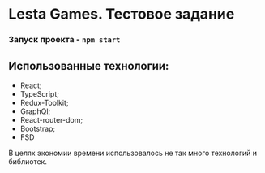 # Lesta Games. Тестовое задание

### Запуск проекта - `npm start`

## Использованные технологии:
- React;
- TypeScript;
- Redux-Toolkit;
- GraphQl;
- React-router-dom;
- Bootstrap;
- FSD

В целях экономии времени использовалось не так много технологий и библиотек. 

